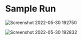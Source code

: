 # Sample Run

![Screenshot 2022-05-30 192750](https://user-images.githubusercontent.com/76675748/171071143-a52984d0-e26b-4e62-9001-43eff8c9fdaa.png)

![Screenshot 2022-05-30 192832](https://user-images.githubusercontent.com/76675748/171071149-3628b073-b667-46e2-ac83-8fb7555c932a.png)
